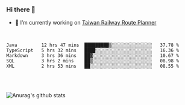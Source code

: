 ### Hi there 👋

- 🔭 I’m currently working on [Taiwan Railway Route Planner](https://github.com/Taiwan-Railway-Route-Planner)

<br/>

<!--START_SECTION:waka-->
```text
Java         12 hrs 47 mins  █████████▒░░░░░░░░░░░░░░░   37.78 % 
TypeScript   5 hrs 32 mins   ████░░░░░░░░░░░░░░░░░░░░░   16.36 % 
Markdown     3 hrs 36 mins   ██▓░░░░░░░░░░░░░░░░░░░░░░   10.67 % 
SQL          3 hrs 2 mins    ██▒░░░░░░░░░░░░░░░░░░░░░░   08.98 % 
XML          2 hrs 53 mins   ██░░░░░░░░░░░░░░░░░░░░░░░   08.55 % 
```
<!--END_SECTION:waka-->

<br/>
<br/>

![Anurag's github stats](https://github-readme-stats.vercel.app/api?username=DepickereSven&show_icons=true&theme=tokyonight)



<!--
**DepickereSven/DepickereSven** is a ✨ _special_ ✨ repository because its `README.md` (this file) appears on your GitHub profile.

Here are some ideas to get you started:

- 🔭 I’m currently working on ...
- 🌱 I’m currently learning ...
- 👯 I’m looking to collaborate on ...
- 🤔 I’m looking for help with ...
- 💬 Ask me about ...
- 📫 How to reach me: ...
- 😄 Pronouns: ...
- ⚡ Fun fact: ...
-->
